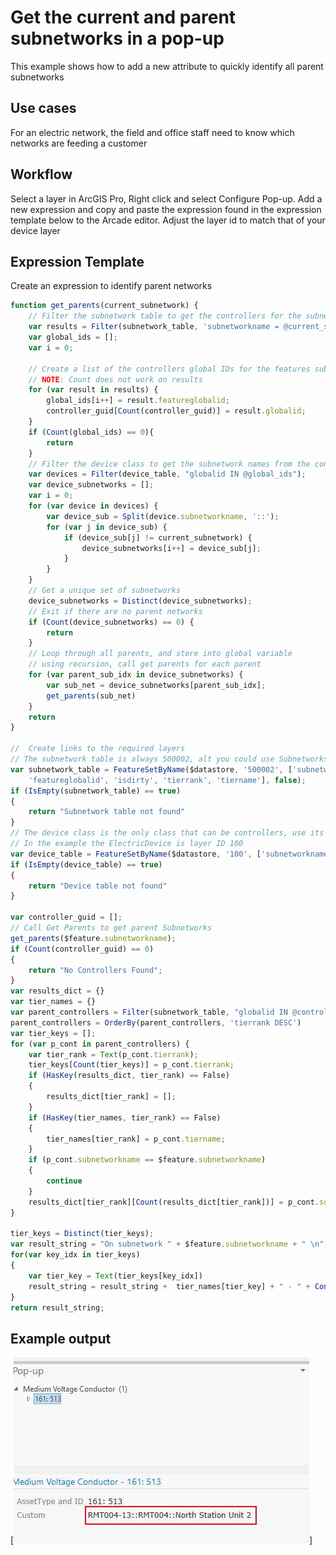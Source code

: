 
# Get the current and parent subnetworks in a pop-up

This example shows how to add a new attribute to quickly identify all parent subnetworks

## Use cases

For an electric network, the field and office staff need to know which networks are feeding a customer

## Workflow

Select a layer in ArcGIS Pro, Right click and select Configure Pop-up.  Add a new expression and copy and paste the expression found in the expression template below to the Arcade editor.  Adjust the layer id to match that of your device layer

## Expression Template

Create an expression to identify parent networks


```js
function get_parents(current_subnetwork) {
    // Filter the subnetwork table to get the controllers for the subnetwork the feature is on
    var results = Filter(subnetwork_table, 'subnetworkname = @current_subnetwork AND isdirty = 0');
    var global_ids = [];
    var i = 0;

    // Create a list of the controllers global IDs for the features subnetwork
    // NOTE: Count does not work on results
    for (var result in results) {
        global_ids[i++] = result.featureglobalid;
        controller_guid[Count(controller_guid)] = result.globalid;
    }
    if (Count(global_ids) == 0){
        return
    }
    // Filter the device class to get the subnetwork names from the controller feature
    var devices = Filter(device_table, "globalid IN @global_ids");
    var device_subnetworks = [];
    var i = 0;
    for (var device in devices) {
        var device_sub = Split(device.subnetworkname, '::');
        for (var j in device_sub) {
            if (device_sub[j] != current_subnetwork) {
                device_subnetworks[i++] = device_sub[j];
            }
        }
    }
    // Get a unique set of subnetworks
    device_subnetworks = Distinct(device_subnetworks);
    // Exit if there are no parent networks
    if (Count(device_subnetworks) == 0) {
        return
    }
    // Loop through all parents, and store into global variable
    // using recursion, call get parents for each parent
    for (var parent_sub_idx in device_subnetworks) {
        var sub_net = device_subnetworks[parent_sub_idx];
        get_parents(sub_net)
    }
    return
}

//  Create links to the required layers
// The subnetwork table is always 500002, alt you could use Subnetworks
var subnetwork_table = FeatureSetByName($datastore, '500002', ['subnetworkname', 'globalid',
    'featureglobalid', 'isdirty', 'tierrank', 'tiername'], false);
if (IsEmpty(subnetwork_table) == true)
{
    return "Subnetwork table not found"
}
// The device class is the only class that can be controllers, use its map name or layer ID
// In the example the ElectricDevice is layer ID 100
var device_table = FeatureSetByName($datastore, '100', ['subnetworkname', 'globalid'], false);
if (IsEmpty(device_table) == true)
{
    return "Device table not found"
}

var controller_guid = [];
// Call Get Parents to get parent Subnetworks
get_parents($feature.subnetworkname);
if (Count(controller_guid) == 0)
{
    return "No Controllers Found";
}
var results_dict = {}
var tier_names = {}
var parent_controllers = Filter(subnetwork_table, "globalid IN @controller_guid");// ORDER BY tierrank ASC
parent_controllers = OrderBy(parent_controllers, 'tierrank DESC')
var tier_keys = [];
for (var p_cont in parent_controllers) {
    var tier_rank = Text(p_cont.tierrank);
    tier_keys[Count(tier_keys)] = p_cont.tierrank;
    if (HasKey(results_dict, tier_rank) == False)
    {
        results_dict[tier_rank] = [];
    }
    if (HasKey(tier_names, tier_rank) == False)
    {
        tier_names[tier_rank] = p_cont.tiername;
    }
    if (p_cont.subnetworkname == $feature.subnetworkname)
    {
        continue
    }
    results_dict[tier_rank][Count(results_dict[tier_rank])] = p_cont.subnetworkname
}

tier_keys = Distinct(tier_keys);
var result_string = "On subnetwork " + $feature.subnetworkname + " \n";
for(var key_idx in tier_keys)
{
    var tier_key = Text(tier_keys[key_idx])
    result_string = result_string +  tier_names[tier_key] + " - " + Concatenate(results_dict[tier_key], ', ') + " \n";
}
return result_string;
```


## Example output

[![utility-network-parent-subnetworks](./images/utility-network-parent-subnetworks.jpg)]

